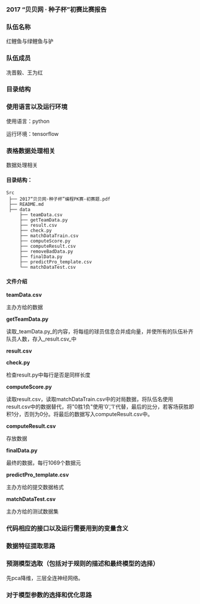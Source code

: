 ### 2017 “贝贝网 · 种子杯”初赛比赛报告

### 队伍名称

红鲤鱼与绿鲤鱼与驴


### 队伍成员

冼晋毅、王为红

### 目录结构

### 使用语言以及运行环境
使用语言：python

运行环境：tensorflow


### 表格数据处理相关
数据处理相关

#### 目录结构：

    Src
     ├── 2017“贝贝网·种子杯”编程PK赛-初赛题.pdf
     ├── README.md
     ├── data
         ├── teamData.csv
         ├── getTeamData.py
         ├── result.csv
         ├── check.py
         ├── matchDataTrain.csv
         ├── computeScore.py
         ├── computeResult.csv
         ├── removeBadData.py
         ├── finalData.py
         ├── predictPro_template.csv
         └── matchDataTest.csv

#### 文件介绍

__teamData.csv__

主办方给的数据

__getTeamData.py__

读取_teamData.py_的内容，将每组的球员信息合并成向量，并使所有的队伍补齐队员人数，存入_result.csv_中

__result.csv__


__check.py__

检查result.py中每行是否是同样长度

__computeScore.py__

读取result.csv，读取matchDataTrain.csv中的对局数据，将队伍名使用result.csv中的数据替代，将"0胜1负"使用'0','1'代替，最后的比分，若客场获胜即积1分，否则为0分。将最后的数据写入computeResult.csv中。

__computeResult.csv__

存放数据

__finalData.py__

最终的数据，每行1069个数据元

__predictPro_template.csv__

主办方给的提交数据格式

__matchDataTest.csv__

主办方给的测试数据集


### 代码相应的接口以及运行需要用到的变量含义



### 数据特征提取思路


### 预测模型选取（包括对于规则的描述和最终模型的选择）

先pca降维，三层全连神经网络。

### 对于模型参数的选择和优化思路
